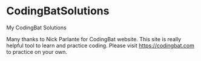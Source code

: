 # CodingBatSolutions
 
My CodingBat Solutions

Many thanks to Nick Parlante for CodingBat website. This site is really helpful tool to learn and practice coding.
Please visit https://codingbat.com to practice on your own.